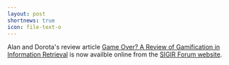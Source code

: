 ```yaml
---
layout: post
shortnews: true
icon: file-text-o
---
```

Alan and Dorota's review article 
[Game Over? A Review of Gamification in Information Retrieval][paper1]
is now availble online from the [SIGIR Forum website][chiir].

[paper1]: https://www.sigir.org/wp-content/uploads/2022/02/p03.pdf
[chiir]: http://sigir.org/forum/issues/december-2021/

